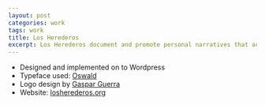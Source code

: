 ```yaml
---
layout: post
categories: work
tags: work
title: Los Herederos
excerpt: Los Herederos document and promote personal narratives that accompany the arrival and dissemination of folk traditions
---
```


* Designed and implemented on to Wordpress
* Typeface used: [Oswald](https://fonts.google.com/specimen/Oswald)
* Logo design by [Gaspar Guerra](http://gasparguerra.nyc/los-herederos/)
* Website: [losherederos.org](http://losherederos.org)

<div class="screenshot screenshot-combo">
  <div class="screenshot-chrome">
    <img class="cld-hidpi" data-src="http://res.cloudinary.com/gutierrezalex/image/upload/q_90/dpr_auto/v1487698810/lh-screen_ttdpib.jpg">
  </div>
  <div class="screenshot-device screenshot-mobile">
    <img class="cld-hidpi" data-src="http://res.cloudinary.com/gutierrezalex/image/upload/q_90/dpr_auto/v1487704574/lh-mobile_exaxjc.jpg">
  </div>
</div>
